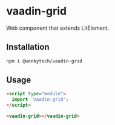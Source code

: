 # vaadin-grid

Web component that extends LitElement.

## Installation
```bash
npm i @wonkytech/vaadin-grid
```

## Usage
```html
<script type="module">
  import 'vaadin-grid';
</script>

<vaadin-grid></vaadin-grid>
```

